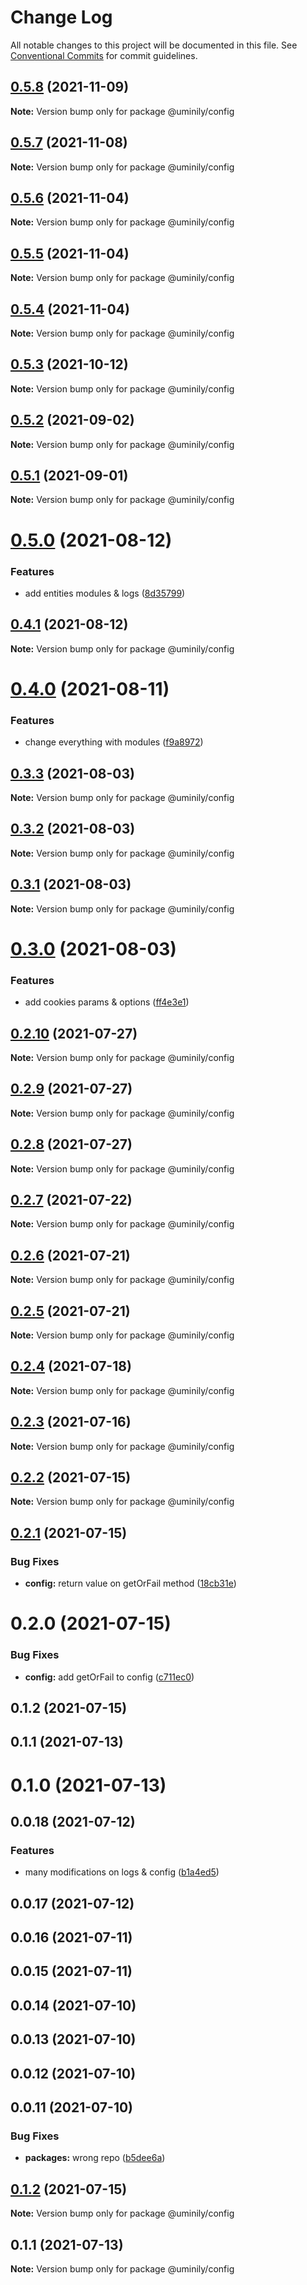 # Change Log

All notable changes to this project will be documented in this file.
See [Conventional Commits](https://conventionalcommits.org) for commit guidelines.

## [0.5.8](https://github.com/Uminily/kodexo/compare/@uminily/config@0.5.7...@uminily/config@0.5.8) (2021-11-09)

**Note:** Version bump only for package @uminily/config





## [0.5.7](https://github.com/Uminily/kodexo/compare/@uminily/config@0.5.6...@uminily/config@0.5.7) (2021-11-08)

**Note:** Version bump only for package @uminily/config





## [0.5.6](https://github.com/Uminily/kodexo/compare/@uminily/config@0.5.5...@uminily/config@0.5.6) (2021-11-04)

**Note:** Version bump only for package @uminily/config





## [0.5.5](https://github.com/Uminily/kodexo/compare/@uminily/config@0.5.4...@uminily/config@0.5.5) (2021-11-04)

**Note:** Version bump only for package @uminily/config





## [0.5.4](https://github.com/Uminily/kodexo/compare/@uminily/config@0.5.3...@uminily/config@0.5.4) (2021-11-04)

**Note:** Version bump only for package @uminily/config





## [0.5.3](https://github.com/Uminily/kodexo/compare/@uminily/config@0.5.2...@uminily/config@0.5.3) (2021-10-12)

**Note:** Version bump only for package @uminily/config





## [0.5.2](https://github.com/Uminily/kodexo/compare/@uminily/config@0.5.1...@uminily/config@0.5.2) (2021-09-02)

**Note:** Version bump only for package @uminily/config





## [0.5.1](https://github.com/Uminily/kodexo/compare/@uminily/config@0.5.0...@uminily/config@0.5.1) (2021-09-01)

**Note:** Version bump only for package @uminily/config





# [0.5.0](https://github.com/Uminily/kodexo/compare/@uminily/config@0.4.1...@uminily/config@0.5.0) (2021-08-12)


### Features

* add entities modules & logs ([8d35799](https://github.com/Uminily/kodexo/commit/8d357992000e9ef93c105aeaee28afc5a5c27709))





## [0.4.1](https://github.com/Uminily/kodexo/compare/@uminily/config@0.4.0...@uminily/config@0.4.1) (2021-08-12)

**Note:** Version bump only for package @uminily/config





# [0.4.0](https://github.com/Uminily/kodexo/compare/@uminily/config@0.3.3...@uminily/config@0.4.0) (2021-08-11)


### Features

* change everything with modules ([f9a8972](https://github.com/Uminily/kodexo/commit/f9a89725a2db6b039e1179b606452ec85cbbb239))





## [0.3.3](https://github.com/Uminily/kodexo/compare/@uminily/config@0.3.2...@uminily/config@0.3.3) (2021-08-03)

**Note:** Version bump only for package @uminily/config





## [0.3.2](https://github.com/Uminily/kodexo/compare/@uminily/config@0.3.1...@uminily/config@0.3.2) (2021-08-03)

**Note:** Version bump only for package @uminily/config





## [0.3.1](https://github.com/Uminily/kodexo/compare/@uminily/config@0.3.0...@uminily/config@0.3.1) (2021-08-03)

**Note:** Version bump only for package @uminily/config





# [0.3.0](https://github.com/Uminily/kodexo/compare/@uminily/config@0.2.10...@uminily/config@0.3.0) (2021-08-03)


### Features

* add cookies params & options ([ff4e3e1](https://github.com/Uminily/kodexo/commit/ff4e3e17e7e95952c09b65f7c24f7dbc0d3be484))





## [0.2.10](https://github.com/Uminily/kodexo/compare/@uminily/config@0.2.9...@uminily/config@0.2.10) (2021-07-27)

**Note:** Version bump only for package @uminily/config





## [0.2.9](https://github.com/Uminily/kodexo/compare/@uminily/config@0.2.8...@uminily/config@0.2.9) (2021-07-27)

**Note:** Version bump only for package @uminily/config





## [0.2.8](https://github.com/Uminily/kodexo/compare/@uminily/config@0.2.7...@uminily/config@0.2.8) (2021-07-27)

**Note:** Version bump only for package @uminily/config





## [0.2.7](https://github.com/Uminily/kodexo/compare/@uminily/config@0.2.6...@uminily/config@0.2.7) (2021-07-22)

**Note:** Version bump only for package @uminily/config





## [0.2.6](https://github.com/Uminily/kodexo/compare/@uminily/config@0.2.5...@uminily/config@0.2.6) (2021-07-21)

**Note:** Version bump only for package @uminily/config





## [0.2.5](https://github.com/Uminily/kodexo/compare/@uminily/config@0.2.4...@uminily/config@0.2.5) (2021-07-21)

**Note:** Version bump only for package @uminily/config





## [0.2.4](https://github.com/Uminily/kodexo/compare/@uminily/config@0.2.3...@uminily/config@0.2.4) (2021-07-18)

**Note:** Version bump only for package @uminily/config





## [0.2.3](https://github.com/Uminily/kodexo/compare/@uminily/config@0.2.2...@uminily/config@0.2.3) (2021-07-16)

**Note:** Version bump only for package @uminily/config





## [0.2.2](https://github.com/Uminily/kodexo/compare/@uminily/config@0.2.1...@uminily/config@0.2.2) (2021-07-15)

**Note:** Version bump only for package @uminily/config





## [0.2.1](https://github.com/Uminily/kodexo/compare/@uminily/config@0.2.0...@uminily/config@0.2.1) (2021-07-15)


### Bug Fixes

* **config:** return value on getOrFail method ([18cb31e](https://github.com/Uminily/kodexo/commit/18cb31e893f552c8a09cc59561e57923fffe89cb))





# 0.2.0 (2021-07-15)


### Bug Fixes

* **config:** add getOrFail to config ([c711ec0](https://github.com/Uminily/kodexo/commit/c711ec0f1fb935a135b1bc92f4b5ad3d240aa538))



## 0.1.2 (2021-07-15)



## 0.1.1 (2021-07-13)



# 0.1.0 (2021-07-13)



## 0.0.18 (2021-07-12)


### Features

* many modifications on logs & config ([b1a4ed5](https://github.com/Uminily/kodexo/commit/b1a4ed5eb7485b03a3388749f4f068067640e194))



## 0.0.17 (2021-07-12)



## 0.0.16 (2021-07-11)



## 0.0.15 (2021-07-11)



## 0.0.14 (2021-07-10)



## 0.0.13 (2021-07-10)



## 0.0.12 (2021-07-10)



## 0.0.11 (2021-07-10)


### Bug Fixes

* **packages:** wrong repo ([b5dee6a](https://github.com/Uminily/kodexo/commit/b5dee6a71e411ef01addd9331690d5495d779e03))





## [0.1.2](https://github.com/Uminily/kodexo/compare/v0.1.1...v0.1.2) (2021-07-15)

**Note:** Version bump only for package @uminily/config





## 0.1.1 (2021-07-13)

**Note:** Version bump only for package @uminily/config
